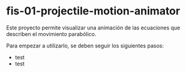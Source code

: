 # fis-01-projectile-motion-animator

Este proyecto permite visualizar una animación de las ecuaciones que describen el movimiento parabólico.

Para empezar a utilizarlo, se deben seguir los siguientes pasos:
- test
- test